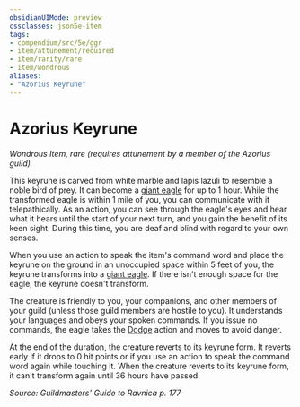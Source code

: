 ```yaml
---
obsidianUIMode: preview
cssclasses: json5e-item
tags:
- compendium/src/5e/ggr
- item/attunement/required
- item/rarity/rare
- item/wondrous
aliases: 
- "Azorius Keyrune"
---
```

# Azorius Keyrune
*Wondrous Item, rare (requires attunement by a member of the Azorius guild)*  


This keyrune is carved from white marble and lapis lazuli to resemble a noble bird of prey. It can become a [giant eagle](b_giant-eagle.md) for up to 1 hour. While the transformed eagle is within 1 mile of you, you can communicate with it telepathically. As an action, you can see through the eagle's eyes and hear what it hears until the start of your next turn, and you gain the benefit of its keen sight. During this time, you are deaf and blind with regard to your own senses.

When you use an action to speak the item's command word and place the keyrune on the ground in an unoccupied space within 5 feet of you, the keyrune transforms into a [giant eagle](b_giant-eagle.md). If there isn't enough space for the eagle, the keyrune doesn't transform.

The creature is friendly to you, your companions, and other members of your guild (unless those guild members are hostile to you). It understands your languages and obeys your spoken commands. If you issue no commands, the eagle takes the [Dodge](_actions.md#Dodge) action and moves to avoid danger.

At the end of the duration, the creature reverts to its keyrune form. It reverts early if it drops to 0 hit points or if you use an action to speak the command word again while touching it. When the creature reverts to its keyrune form, it can't transform again until 36 hours have passed.

*Source: Guildmasters' Guide to Ravnica p. 177*